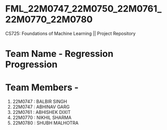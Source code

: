 # FML_22M0747_22M0750_22M0761_22M0770_22M0780
CS725: Foundations of Machine Learning || Project Repository

# Team Name - Regression Progression
# Team Members -
1. 22M0747 : BALBIR SINGH
2. 22M0747 : ABHINAV GARG
3. 22M0761 : ABHISHEK DIXIT
4. 22M0770 : NIKHIL SHARMA
5. 22M0780 : SHUBH MALHOTRA
